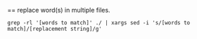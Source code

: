 == replace word(s) in multiple files.

    grep -rl '[words to match]' ./ | xargs sed -i 's/[words to match]/[replacement string]/g'
